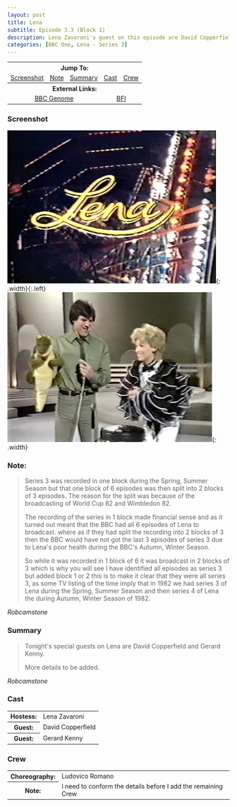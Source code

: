 ```yaml
---
layout: post
title: Lena
subtitle: Episode 3.3 (Block 1)
description: Lena Zavaroni's guest on this episode are David Copperfield and Gerard Kenny.
categories: [BBC One, Lena - Series 3]
---
```


<table>
<tr align="center">
<th colspan="5">Jump To:</th>
</tr>

<tr align="center">
<td><a href="#screenshot">Screenshot</a></td>
<td><a href="#note">Note</a></td>
<td><a href="#summary">Summary</a></td>
<td><a href="#cast">Cast</a></td>
<td><a href="#crew">Crew</a></td>
</tr>

<tr align="center">
<th colspan="5">External Links:</th>
</tr>

<tr align="center">
<td colspan="3"><a href="https://genome.ch.bbc.co.uk/schedules/bbcone/london/1982-06-08#at-19.40">BBC Genome</a></td>
<td colspan="2"><a href="https://www.bfi.org.uk/films-tv-people/4ce2b790cfbac">BFI</a></td>
</tr>
</table>

### Screenshot
![](/assets/images/BBC/1982-lena-screenshot-01.png){: .width}{:.left}
![David Copperfield and Lena Zavaroni](/assets/images/BBC/1982-lena-screenshot-04.png "David Copperfield and Lena Zavaroni"){: .width}

### Note:
> Series 3 was recorded in one block during the Spring, Summer Season but that one block of 6 episodes was then split into 2 blocks of 3 episodes. The reason for the split was because of the broadcasting of World Cup 82 and Wimbledon 82.
>
> The recording of the series in 1 block made financial sense and as it turned out meant that the BBC had all 6 episodes of Lena to broadcast. where as if they had split the recording into 2 blocks of 3 then the BBC would have not got the last 3 episodes of series 3 due to Lena's poor health during the BBC's Autumn, Winter Season.
>
> So while it was recorded in 1 block of 6 it was broadcast in 2 blocks of 3 which is why you will see I have identified all episodes as series 3 but added block 1 or 2 this is to make it clear that they were all series 3, as some TV listing of the time imply that in 1982 we had series 3 of Lena during the Spring, Summer Season and then series 4 of Lena the during Autumn, Winter Season of 1982.

<cite>Robcamstone</cite>

### Summary
> Tonight's special guests on Lena are David Copperfield and Gerard Kenny.
>
> More details to be added.

<cite>Robcamstone</cite>

### Cast
<table>
<tr><th>Hostess:</th> <td>Lena Zavaroni</td></tr>
<tr><th>Guest:</th> <td>David Copperfield</td></tr>
<tr><th>Guest:</th> <td>Gerard Kenny</td></tr>
</table>

### Crew
<table>
<tr><th>Choreography:</th> <td>Ludovico Romano</td></tr>
<tr><th>Note:</th> <td>I need to conform the details before I add the remaining Crew</td></tr>
</table>

<style>
.width {width:49.32%; height:auto;}
</style>

